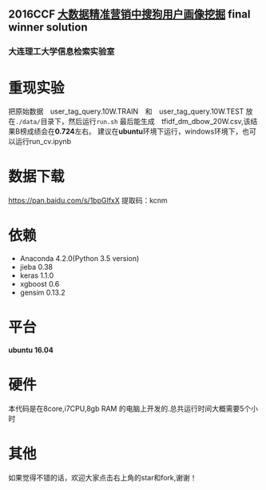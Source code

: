 ## 2016CCF [大数据精准营销中搜狗用户画像挖掘](http://www.wid.org.cn/data/science/player/competition/detail/description/239)  final winner solution

### 大连理工大学信息检索实验室

重现实验
=======
把原始数据　user_tag_query.10W.TRAIN　和　user_tag_query.10W.TEST 放在`./data/`目录下，然后运行`run.sh`
最后能生成　tfidf_dm_dbow_20W.csv,该结果B榜成绩会在**0.724**左右。
建议在**ubuntu**环境下运行，windows环境下，也可以运行run_cv.ipynb

数据下载
=========
https://pan.baidu.com/s/1bpGIfxX
提取码：kcnm

依赖
=======
* Anaconda 4.2.0(Python 3.5 version)
* jieba 0.38
* keras 1.1.0
* xgboost 0.6
* gensim 0.13.2

平台
============
**ubuntu 16.04**

硬件
=======
本代码是在8core,i7CPU,8gb RAM 的电脑上开发的.总共运行时间大概需要5个小时

其他
=======
如果觉得不错的话，欢迎大家点击右上角的star和fork,谢谢！
